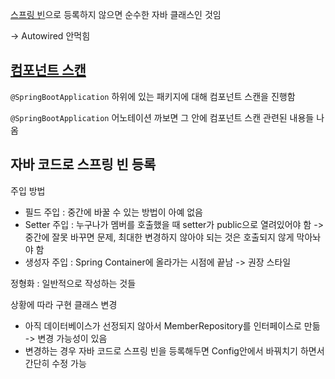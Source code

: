 [스프링 빈](Spring_Bean)으로 등록하지 않으면 순수한 자바 클래스인 것임

-> Autowired 안먹힘

## [컴포넌트 스캔](Component_Scan)

`@SpringBootApplication` 하위에 있는 패키지에 대해 컴포넌트 스캔을 진행함

`@SpringBootApplication` 어노테이션 까보면 그 안에 컴포넌트 스캔 관련된 내용들 나옴

## 자바 코드로 스프링 빈 등록

주입 방법
- 필드 주입 : 중간에 바꿀 수 있는 방법이 아예 없음
- Setter 주입 : 누구나가 멤버를 호출했을 때 setter가 public으로 열려있어야 함 -> 중간에 잘못 바꾸면 문제, 최대한 변경하지 않아야 되는 것은 호출되지 않게 막아놔야 함
- 생성자 주입 : Spring Container에 올라가는 시점에 끝남 -> 권장 스타일

정형화 : 일반적으로 작성하는 것들

상황에 따라 구현 클래스 변경

- 아직 데이터베이스가 선정되지 않아서 MemberRepository를 인터페이스로 만듦
  -> 변경 가능성이 있음
- 변경하는 경우 자바 코드로 스프링 빈을 등록해두면 Config안에서 바꿔치기 하면서 간단히 수정 가능




